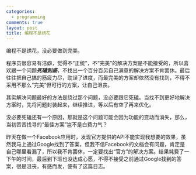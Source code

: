 ```yaml
--- 
categories: 
  - programming
comments: true
layout: post
title: 编程不是绣花
---
```

编程不是绣花，没必要做到完美。

程序员很容易有洁癖，觉得不“正统”，不“完美”的解决方案是不能接受的，所以喜欢跟一个问题***死磕到底***，不找出一个百分百另自己满意的解决方案不肯罢休。最后往往把自己搞的筋疲力尽，耽误了进度，而最完美的方案却依然没有找到，不得不采用不那么“完美”但可行的方案，让自己沮丧。

其实解决问题最好的方法是绕过那个问题，没必要跟它死磕。当找不到更好地解决方案时，先将问题封装起来，继续推进，等以后有空了再来优化。

没必要死磕还有一个原因，那就是这个问题可能会因为功能的变动而消失，那么，当初苦苦找寻的“最佳方案”岂不是白费力气？

昨天在做一个Facebook应用时，发现官方提供的API不能实现我想要的效果，虽然我马上通过Google找到了答案，但我不信Facebook的文档会有问题，肯定是自己哪里看漏了，所以我不肯罢休，一定要找出“官方”的解决方案。结果耗费了一下午的时间，最后到下班也没达成心愿，不得不接受之前通过Google找到的答案，很是沮丧，有感而发，便有了这篇日志。
